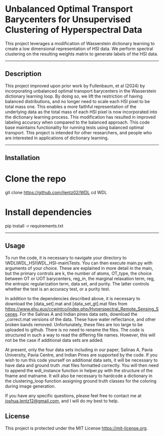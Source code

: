 # Unbalanced Optimal Transport Barycenters for Unsupervised Clustering of Hyperspectral Data
This project leverages a modification of Wasserstein dictionary learning to create a low dimensional representation of HSI data. We perform spectral clustering on the resulting weights matrix to generate labels of the HSI data. 

---

## Description 
This project improved upon prior work by Fullenbaum, et al (2024) by incorporating unbalanced optimal transport barycenters in the Wasserstein dictionary learning loop. By doing so, we lift the restriction of having balanced distributions, and no longer need to scale each HSI pixel to be total mass one. This enables a more faithful representation of the underlying data as the total mass of each HSI pixel is now incorporated into the dictionary learning process. This modification has resulted in improved labeling accuracy when compared to the balanced approach. This code base maintains functionality for running tests using balanced optimal transport. 
This project is intended for other researchers, and people who are interested in applications of dictionary learning. 

---

## Installation
# Clone the repo
git clone https://github.com/jlentz02/WDL
cd WDL

# Install dependencies
pip install -r requirements.txt

---

## Usage
To run the code, it is necessary to navigate your directory to \WDL\WDL_HSI\WDL_HSI-main\Tests. You can then execute main.py with arguments of your choice. These are explained in more detail in the main, but the primary controls are k, the number of atoms, OT_type, the choice between OT or UOT barycenters, reg_m, the marginal relaxation term, reg, the entropic regularization term, data set, and purity. The latter controls whether the test is an accuracy test, or a purity test. 

In addition to the dependencies described above, it is necessary to download the [data_set].mat and [data_set_gt].mat files from https://www.ehu.eus/ccwintco/index.php/Hyperspectral_Remote_Sensing_Scenes. For the Salinas A and Indian pines data sets, download the _correct.mat versions of the data. These have water reflectance, and other broken bands removed. Unfortunately, these files are too large to be uploaded to github. There is no need to rename the files. The code is structured in such a way to read the differing file names. However, this will not be the case if additional data sets are added. 

At present, only the four data sets including in our paper, Salinas A, Pavia University, Pavia Centre, and Indian Pines are supported by the code. If you wish to run this code yourself on additional data sets, it will be necessary to have data and ground truth .mat files formatted correctly. You will then need to append the wdl_instance function in helper.py with the structure of the fname and matname. It will also be necessary to hardcode a dictionary in the clustering_loop function assigning ground truth classes for the coloring during image generation. 

If you have any specific questions, please feel free to contact me at joshua.lentz12@gmail.com, and I will do my best to help. 

## License
This project is protected under the MIT License https://mit-license.org. 

